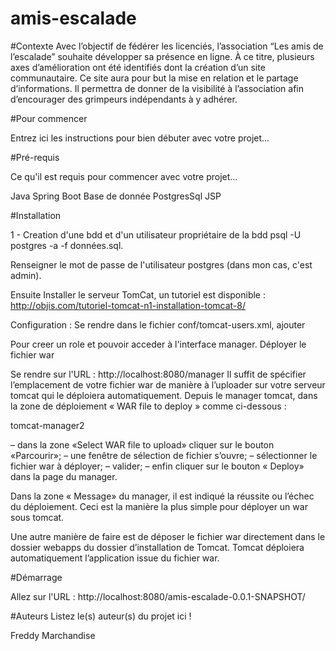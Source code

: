 # amis-escalade

#Contexte
Avec l’objectif de fédérer les licenciés, l’association “​Les amis de l’escalade” souhaite développer sa présence en ligne.
À ce titre, plusieurs axes d’amélioration ont été identifiés dont la création d’un site communautaire. Ce site aura pour but la mise en relation et le partage d’informations.
Il permettra de donner de la visibilité à l’association afin d’encourager des grimpeurs indépendants à y adhérer.

#Pour commencer

Entrez ici les instructions pour bien débuter avec votre projet...

#Pré-requis

Ce qu'il est requis pour commencer avec votre projet...

Java
Spring Boot
Base de donnée PostgresSql
JSP

#Installation

1 - Creation d'une bdd et d'un utilisateur propriétaire de la bdd psql -U postgres -a -f données.sql.

Renseigner le mot de passe de l'utilisateur postgres (dans mon cas, c'est admin).

Ensuite Installer le serveur TomCat, un tutoriel est disponible : http://objis.com/tutoriel-tomcat-n1-installation-tomcat-8/

Configuration : Se rendre dans le fichier conf/tomcat-users.xml, ajouter

Pour creer un role et pouvoir acceder à l'interface manager.
Déployer le fichier war

Se rendre sur l'URL : http://localhost:8080/manager Il suffit de spécifier l’emplacement de votre fichier war de manière à l’uploader sur votre serveur tomcat qui le déploiera automatiquement. Depuis le manager tomcat, dans la zone de déploiement « WAR file to deploy » comme ci-dessous :

tomcat-manager2

– dans la zone «Select WAR file to upload» cliquer sur le bouton «Parcourir»; – une fenêtre de sélection de fichier s’ouvre; – sélectionner le fichier war à déployer; – valider; – enfin cliquer sur le bouton « Deploy» dans la page du manager.

Dans la zone « Message» du manager, il est indiqué la réussite ou l’échec du déploiement. Ceci est la manière la plus simple pour déployer un war sous tomcat.

Une autre manière de faire est de déposer le fichier war directement dans le dossier webapps du dossier d’installation de Tomcat. Tomcat déploiera automatiquement l’application issue du fichier war.

#Démarrage

Allez sur l'URL : http://localhost:8080/amis-escalade-0.0.1-SNAPSHOT/

#Auteurs
Listez le(s) auteur(s) du projet ici !

Freddy Marchandise